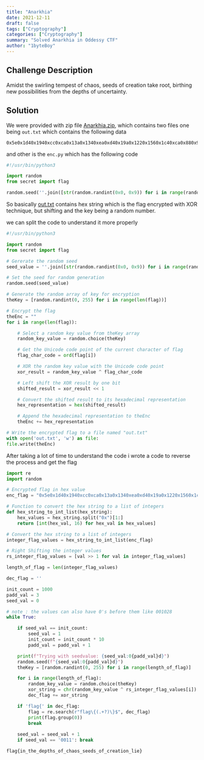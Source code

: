 ```yaml
---
title: "Anarkhia"
date: 2021-12-11
draft: false
tags: ["Cryptography"]
categories: ["Cryptography"]
summary: "Solved Anarkhia in Oddessy CTF"
author: "1byteBoy"
---
```


## Challenge Description

Amidst the swirling tempest of chaos, seeds of creation take root, birthing new possibilities from the depths of uncertainty.

## Solution

We were provided with zip file [Anarkhia.zip](https://odyssey.hackrocks.com/media/challenges/CTF-ODYSSEY-04/content/Anarkhia.zip), which contains two files one being `out.txt` which contains the following data

```
0x5e0x1d40x1940xcc0xca0x13a0x1340xea0xd40x19a0x1220x1560x1c40xca0x880x9c0x1680x1220x220x1d20xd00x1b00x1c00xd20xb80x1a0xea0x1060x1080xd20x7e0x1ce0x920x1b00x8a0x760x1ac0x1420x1fe0xd20x12a0x14c0x340x4c0x1d00x1060x440x340x7a0x1b0
```

and other is the `enc.py` which has the following code

```python
#!/usr/bin/python3

import random
from secret import flag

random.seed(''.join([str(random.randint(0x0, 0x9)) for i in range(random.randint(3, 6))]));theKey = [random.randint(0, 255) for i in range(len(flag))];theEnc = "".join([hex(((random.choice(theKey)) ^ ord(flag[i]))<<1) for i in range(len(flag))]);open('out.txt', 'w').write(theEnc)
```

So basically <u>out.txt</u> contains hex string which is the flag encrypted with XOR technique, but shifting and the key being a random number.

we can split the code to understand it more properly

```python
#!/usr/bin/python3

import random
from secret import flag

# Gererate the random seed
seed_value = ''.join([str(random.randint(0x0, 0x9)) for i in range(random.randint(3, 6))])

# Set the seed for random generation
random.seed(seed_value)

# Generate the random array of key for encryption
theKey = [random.randint(0, 255) for i in range(len(flag))]

# Encrypt the flag
theEnc = ""
for i in range(len(flag)):

	# Select a random key value from theKey array
	random_key_value = random.choice(theKey)

	# Get the Unicode code point of the current character of flag
	flag_char_code = ord(flag[i])

	# XOR the random key value with the Unicode code point
	xor_result = random_key_value ^ flag_char_code

	# Left shift the XOR result by one bit 
	shifted_result = xor_result << 1

	# Convert the shifted result to its hexadecimal representation
	hex_representation = hex(shifted_result)

	# Append the hexadecimal representation to theEnc
	theEnc += hex_representation

# Write the encrypted flag to a file named "out.txt"
with open('out.txt', 'w') as file:
file.write(theEnc)
```

After taking a lot of time to understand the code i wrote a code to reverse the process and get the flag

```python
import re
import random

# Encrypted flag in hex value
enc_flag = "0x5e0x1d40x1940xcc0xca0x13a0x1340xea0xd40x19a0x1220x1560x1c40xca0x880x9c0x1680x1220x220x1d20xd00x1b00x1c00xd20xb80x1a0xea0x1060x1080xd20x7e0x1ce0x920x1b00x8a0x760x1ac0x1420x1fe0xd20x12a0x14c0x340x4c0x1d00x1060x440x340x7a0x1b0"

# Function to convert the hex string to a list of integers
def hex_string_to_int_list(hex_string):
	hex_values = hex_string.split("0x")[1:]
	return [int(hex_val, 16) for hex_val in hex_values]

# Convert the hex string to a list of integers
integer_flag_values = hex_string_to_int_list(enc_flag)

# Right Shifting the integer values
rs_integer_flag_values = [val >> 1 for val in integer_flag_values]

length_of_flag = len(integer_flag_values)

dec_flag = ''

init_count = 1000
padd_val = 3
seed_val = 0

# note : the values can also have 0's before them like 001028
while True:

    if seed_val == init_count:
        seed_val = 1
        init_count = init_count * 10
        padd_val = padd_val + 1

    print(f"Trying with seedvalue: {seed_val:0{padd_val}d}")
    random.seed(f"{seed_val:0{padd_val}d}")
    theKey = [random.randint(0, 255) for i in range(length_of_flag)]

    for i in range(length_of_flag):
        random_key_value = random.choice(theKey)
        xor_string = chr(random_key_value ^ rs_integer_flag_values[i])
        dec_flag += xor_string

    if 'flag{' in dec_flag:
        flag = re.search(r"flag\{(.+?)\}$", dec_flag)
        print(flag.group(0))
        break
    
    seed_val = seed_val + 1
    if seed_val == '0011': break

```

```
flag{in_the_depths_of_chaos_seeds_of_creation_lie}
```